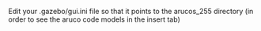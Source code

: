 Edit your .gazebo/gui.ini file so that it points to the arucos_255 directory
(in order to see the aruco code models in the insert tab)
